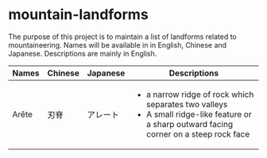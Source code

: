 # mountain-landforms
The purpose of this project is to maintain a list of landforms related to mountaineering.
Names will be available in in English, Chinese and Japanese. Descriptions are mainly in English.

Names | Chinese | Japanese | Descriptions
----- | ------- | -------- | ------------
Arête | 刃脊 | アレート | <ul><li>a narrow ridge of rock which separates two valleys</li><li>A small ridge-like feature or a sharp outward facing corner on a steep rock face</li></ul>
